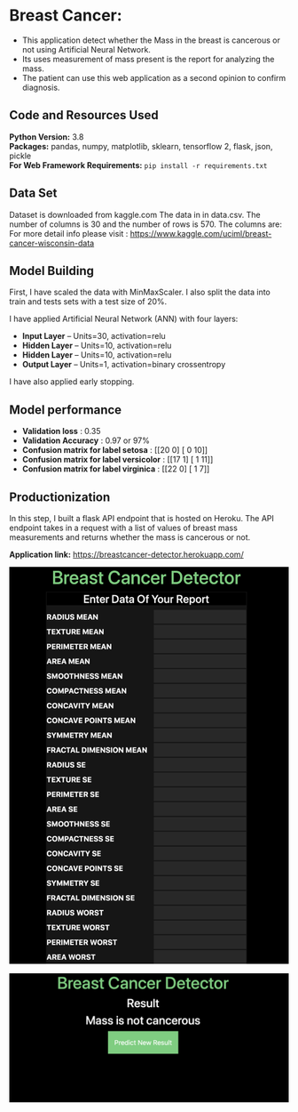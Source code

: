 # Breast Cancer: 
* This application detect whether the Mass in the breast is cancerous or not using Artificial Neural Network.
* Its uses measurement of mass present is the report for analyzing the mass.
* The patient can use this web application as a second opinion to confirm diagnosis.


## Code and Resources Used 
**Python Version:** 3.8  
**Packages:** pandas, numpy, matplotlib, sklearn, tensorflow 2, flask, json, pickle  
**For Web Framework Requirements:**  ```pip install -r requirements.txt```  

## Data Set
Dataset is downloaded from kaggle.com
The data in in data.csv. The number of columns is 30 and the number of rows is 570. The columns are:
For more detail info please visit : https://www.kaggle.com/uciml/breast-cancer-wisconsin-data
## Model Building 

First, I have scaled the data with MinMaxScaler. I also split the data into train and tests sets with a test size of 20%.   

I have applied Artificial Neural Network (ANN) with four layers:
*	**Input Layer** – Units=30, activation=relu 
*	**Hidden Layer** – Units=10, activation=relu 
*	**Hidden Layer** – Units=10, activation=relu 
*	**Output Layer** – Units=1, activation=binary crossentropy

I have also applied early stopping.

## Model performance 
*	**Validation loss** : 0.35
*	**Validation Accuracy** : 0.97 or 97%
*	**Confusion matrix for label setosa** :
[[20  0]
 [ 0 10]]
*	**Confusion matrix for label versicolor** :
[[17  1]
 [ 1 11]]
*	**Confusion matrix for label virginica** :
[[22  0]
 [ 1  7]]

## Productionization 
In this step, I built a flask API endpoint that is hosted on Heroku. The API endpoint takes in a request with a list of values of breast mass measurements and returns whether the mass is cancerous or not.

**Application link:** https://breastcancer-detector.herokuapp.com/

![alt text](https://github.com/9harshit/Breast-Cancer-Detect-Using-ANN/blob/master/README_IMG/form.png "Breast Cancer Detect Form")

![alt text](https://github.com/9harshit/Breast-Cancer-Detect-Using-ANN/blob/master/README_IMG/prediction.png "Result")
